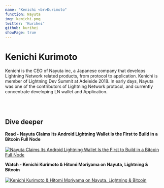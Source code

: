 ```yaml
---
name: "Kenichi <br>Kurimoto"
function: Nayuta
img: kenichi.png
twitter: 'Kurihei'
github: kurihei
showPage: true
---
```


# Kenichi Kurimoto
 
Kenichi is the CEO of Nayuta inc, a Japanese company that develops Lightning Network related products, from protocol to application. Kenichi is member of Lightning Dev Summit at Adeleide 2018. In early days, Nayuta was one of the contributors of Lightning Network protocol, and currently concentrate developing LN wallet and Application.

<br><br>

## Dive deeper


<div class="grid grid-cols-2 gap-5">
<div class="p-3 my-2">

**Read - Nayuta Claims Its Android Lightning Wallet Is the First to Build in a Bitcoin Full Node**  <br><br>
[![Nayuta Claims Its Android Lightning Wallet Is the First to Build in a Bitcoin Full Node](/content/nayuta.png)](https://www.coindesk.com/tech/2019/12/10/nayuta-claims-its-android-lightning-wallet-is-the-first-to-build-in-a-bitcoin-full-node/)
</div>

<div class="p-3 my-2">

**Watch - Kenichi Kurimoto & Hitomi Moriyama on Nayuta, Lightning & Bitcoin**  <br><br>
[![Kenichi Kurimoto & Hitomi Moriyama on Nayuta, Lightning & Bitcoin](/content/nayuta1.png)](https://www.youtube.com/watch?v=J01qv552z2Y/)
</div>

</div>

<br>





